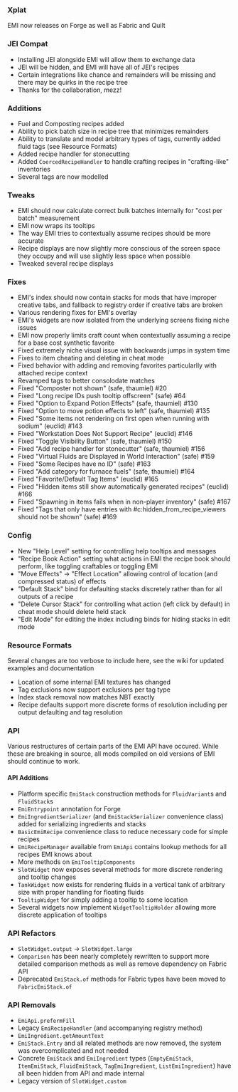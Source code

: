 ### Xplat
EMI now releases on Forge as well as Fabric and Quilt

### JEI Compat
* Installing JEI alongside EMI will allow them to exchange data
* JEI will be hidden, and EMI will have all of JEI's recipes
* Certain integrations like chance and remainders will be missing and there may be quirks in the recipe tree
* Thanks for the collaboration, mezz!

### Additions
* Fuel and Composting recipes added
* Ability to pick batch size in recipe tree that minimizes remainders
* Ability to translate and model arbitrary types of tags, currently added fluid tags (see Resource Formats)
* Added recipe handler for stonecutting
* Added `CoercedRecipeHandler` to handle crafting recipes in "crafting-like" inventories
* Several tags are now modelled

### Tweaks
* EMI should now calculate correct bulk batches internally for "cost per batch" measurement
* EMI now wraps its tooltips
* The way EMI tries to contextually assume recipes should be more accurate
* Recipe displays are now slightly more conscious of the screen space they occupy and will use slightly less space when possible
* Tweaked several recipe displays

### Fixes
* EMI's index should now contain stacks for mods that have improper creative tabs, and fallback to registry order if creative tabs are broken
* Various rendering fixes for EMI's overlay
* EMI's widgets are now isolated from the underlying screens fixing niche issues
* EMI now properly limits craft count when contextually assuming a recipe for a base cost synthetic favorite
* Fixed extremely niche visual issue with backwards jumps in system time
* Fixes to item cheating and deleting in cheat mode
* Fixed behavior with adding and removing favorites particularlly with attached recipe context
* Revamped tags to better consolodate matches
* Fixed "Composter not shown" (safe, thaumiel) #20
* Fixed "Long recipe IDs push tooltip offscreen" (safe) #64
* Fixed "Option to Expand Potion Effects" (safe, thaumiel) #130
* Fixed "Option to move potion effects to left" (safe, thaumiel) #135
* Fixed "Some items not rendering on first open when running with sodium" (euclid) #143
* Fixed "Workstation Does Not Support Recipe" (euclid) #146
* Fixed "Toggle Visibility Button" (safe, thaumiel) #150
* Fixed "Add recipe handler for stonecutter" (safe, thaumiel) #156
* Fixed "Virtual Fluids are Displayed in World Interaction" (safe) #159
* Fixed "Some Recipes have no ID" (safe) #163
* Fixed "Add category for furnace fuels" (safe, thaumiel) #164
* Fixed "Favorite/Default Tag Items" (euclid) #165
* Fixed "Hidden items still show automatically generated recipes" (euclid) #166
* Fixed "Spawning in items fails when in non-player inventory" (safe) #167
* Fixed "Tags that only have entries with #c:hidden_from_recipe_viewers should not be shown" (safe) #169

### Config
* New "Help Level" setting for controlling help tooltips and messages
* "Recipe Book Action" setting what actions in EMI the recipe book should perform, like toggling craftables or toggling EMI
* "Move Effects" -> "Effect Location" allowing control of location (and compressed status) of effects
* "Default Stack" bind for defaulting stacks discretely rather than for all outputs of a recipe
* "Delete Cursor Stack" for controlling what action (left click by default) in cheat mode should delete held stack
* "Edit Mode" for editing the index including binds for hiding stacks in edit mode

### Resource Formats
Several changes are too verbose to include here, see the wiki for updated examples and documentation
* Location of some internal EMI textures has changed
* Tag exclusions now support exclusions per tag type
* Index stack removal now matches NBT exactly
* Recipe defaults support more discrete forms of resolution including per output defaulting and tag resolution

### API
Various restructures of certain parts of the EMI API have occured.
While these are breaking in source, all mods compiled on old versions of EMI should continue to work.

#### API Additions
* Platform specific `EmiStack` construction methods for `FluidVariant`s and `FluidStack`s
* `EmiEntrypoint` annotation for Forge
* `EmiIngredientSerializer` (and `EmiStackSerializer` convenience class) added for serializing ingredients and stacks
* `BasicEmiRecipe` convenience class to reduce necessary code for simple recipes
* `EmiRecipeManager` available from `EmiApi` contains lookup methods for all recipes EMI knows about
* More methods on `EmiTooltipComponents`
* `SlotWidget` now exposes several methods for more discrete rendering and tooltip changes
* `TankWidget` now exists for rendering fluids in a vertical tank of arbitrary size with proper handling for floating fluids
* `TooltipWidget` for simply adding a tooltip to some location
* Several widgets now implement `WidgetTooltipHolder` allowing more discrete application of tooltips

### API Refactors
* `SlotWidget.output` -> `SlotWidget.large`
* `Comparison` has been nearly completely rewritten to support more detailed comparison methods as well as remove dependency on Fabric API
* Deprecated `EmiStack.of` methods for Fabric types have been moved to `FabricEmiStack.of`

### API Removals
* `EmiApi.prefermFill`
* Legacy `EmiRecipeHandler` (and accompanying registry method)
* `EmiIngredient.getAmountText`
* `EmiStack.Entry` and all related methods are now removed, the system was overcomplicated and not needed
* Concrete `EmiStack` and `EmiIngredient` types (`EmptyEmiStack`, `ItemEmiStack`, `FluidEmiStack`, `TagEmiIngredient`, `ListEmiIngredient`) have all been hidden from API and made internal
* Legacy version of `SlotWidget.custom`
